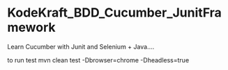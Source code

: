 # KodeKraft_BDD_Cucumber_JunitFramework
Learn Cucumber with Junit and Selenium + Java....

to run test
mvn clean test -Dbrowser=chrome -Dheadless=true
#
